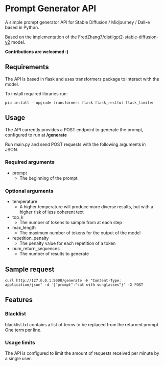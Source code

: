 # Prompt Generator API

A simple prompt generator API for Stable Diffusion / Midjourney / Dall-e based in Python.

Based on the implementation of the [FredZhang7/distilgpt2-stable-diffusion-v2](https://huggingface.co/FredZhang7/distilgpt2-stable-diffusion-v2) model.

**Contributions are welcomed :)**
## Requirements

The API is based in flask and uses transformers package to interact with the model.

To install required libraries run:

`pip install --upgrade transformers flask flask_restful flask_limiter`

## Usage

The API currently provides a POST endpoint to generate the prompt, configured to run at **/generate**

Run main.py and send POST requests with the following arguments in JSON.

### Required arguments

- prompt
  - The beginning of the prompt.

### Optional arguments

- temperature
  - A higher temperature will produce more diverse results, but with a higher risk of less coherent text
- top_k
  - The number of tokens to sample from at each step
- max_length
  - The maximum number of tokens for the output of the model
- repetition_penalty
  - The penalty value for each repetition of a token
- num_return_sequences
  - The number of results to generate

## Sample request

`curl http://127.0.0.1:5000/generate -H "Content-Type: application/json" -d '{"prompt":"cat with sunglasses"}' -X POST`

## Features

### Blacklist

blacklist.txt contains a list of terms to be replaced from the returned prompt. One term per line.

### Usage limits

The API is configured to limit the amount of requests received per minute by a single user.